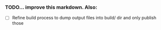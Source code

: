 ### TODO... improve this markdown. Also:

- [ ] Refine build process to dump output files into build/ dir and only publish those
